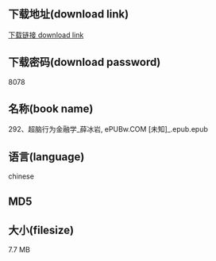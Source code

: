 ## 下载地址(download link)
[下载链接 download link](https://tutu365.netlify.app/?s=292%E3%80%81%E8%B6%85%E8%84%91%E8%A1%8C%E4%B8%BA%E9%87%91%E8%9E%8D%E5%AD%A6_%E8%96%9B%E5%86%B0%E5%B2%A9%2C+ePUBw.COM+%5B%E6%9C%AA%E7%9F%A5%5D_.epub)

## 下载密码(download password)
8078

## 名称(book name)
292、超脑行为金融学_薛冰岩, ePUBw.COM [未知]_.epub.epub

## 语言(language)
chinese

## MD5


## 大小(filesize)
7.7 MB
